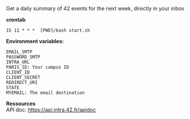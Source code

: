 Get a daily summary of 42 events for the next week, directly in your inbox

**crontab**
```shell
15 11 * * *  [PWD]/bash start.sh
```

**Environment variables:**


```shell
EMAIL_SMTP
PASSWORD_SMTP
INTRA_URL
PARIS_ID: Your campus ID
CLIENT_ID
CLIENT_SECRET
REDIRECT_URI
STATE
MYEMAIL: The email destination
```

**Ressources**<br/>
API doc: https://api.intra.42.fr/apidoc
